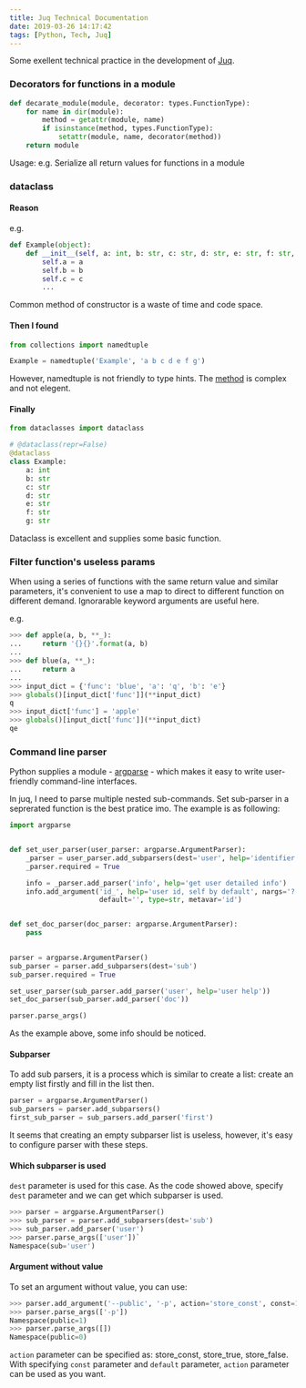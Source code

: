 ```yaml
---
title: Juq Technical Documentation
date: 2019-03-26 14:17:42
tags: [Python, Tech, Juq]
---
```


Some exellent technical practice in the development of [Juq](https://github.com/inhzus/juq).

### Decorators for functions in a module

```python
def decarate_module(module, decorator: types.FunctionType):
    for name in dir(module):
        method = getattr(module, name)
        if isinstance(method, types.FunctionType):
            setattr(module, name, decorator(method))
    return module
```

Usage: e.g. Serialize all return values for functions in a module

### dataclass

#### Reason

e.g.

```python
def Example(object):
    def __init__(self, a: int, b: str, c: str, d: str, e: str, f: str, g: str, ...):
        self.a = a
        self.b = b
        self.c = c
        ...
```

Common method of constructor is a waste of time and code space.

#### Then I found

```python
from collections import namedtuple

Example = namedtuple('Example', 'a b c d e f g')
```

However, namedtuple is not friendly to type hints. The [method](<https://stackoverflow.com/questions/34269772/type-hints-in-namedtuple/34269877>) is complex and not elegent.

#### Finally

```python
from dataclasses import dataclass

# @dataclass(repr=False)
@dataclass
class Example:
    a: int
    b: str
    c: str
    d: str
    e: str
    f: str
    g: str
```

Dataclass is excellent and supplies some basic function.

### Filter function's useless params

When using a series of functions with the same return value and similar parameters, it's convenient to use a map to direct to different function on different demand. Ignorarable keyword arguments are useful here.

e.g.

```python
>>> def apple(a, b, **_):
...     return '{}{}'.format(a, b)
...
>>> def blue(a, **_):
...     return a
...
>>> input_dict = {'func': 'blue', 'a': 'q', 'b': 'e'}
>>> globals()[input_dict['func']](**input_dict)
q
>>> input_dict['func'] = 'apple'
>>> globals()[input_dict['func']](**input_dict)
qe
```

### Command line parser

Python supplies a module - [argparse](https://docs.python.org/3/library/argparse.html) - which makes it easy to write user-friendly command-line interfaces.

In juq, I need to parse multiple nested sub-commands. Set sub-parser in a seprerated function is the best pratice imo. The example is as following:

```python
import argparse


def set_user_parser(user_parser: argparse.ArgumentParser):
    _parser = user_parser.add_subparsers(dest='user', help='identifier: login/id')
    _parser.required = True

    info = _parser.add_parser('info', help='get user detailed info')
    info.add_argument('id_', help='user id, self by default', nargs='?',
                      default='', type=str, metavar='id')


def set_doc_parser(doc_parser: argparse.ArgumentParser):
    pass
    

parser = argparse.ArgumentParser()
sub_parser = parser.add_subparsers(dest='sub')
sub_parser.required = True

set_user_parser(sub_parser.add_parser('user', help='user help'))
set_doc_parser(sub_parser.add_parser('doc'))

parser.parse_args()
```

As the example above, some info should be noticed.

#### Subparser

To add sub parsers, it is a process which is similar to create a list: create an empty list firstly and fill in the list then.

```python
parser = argparse.ArgumentParser()
sub_parsers = parser.add_subparsers()
first_sub_parser = sub_parsers.add_parser('first')
```

It seems that creating an empty subparser list is useless, however, it's easy to configure parser with these steps.

#### Which subparser is used

`dest` parameter is used for this case. As the code showed above, specify `dest` parameter and we can get which subparser is used.

```python
>>> parser = argparse.ArgumentParser()
>>> sub_parser = parser.add_subparsers(dest='sub')
>>> sub_parser.add_parser('user')
>>> parser.parse_args(['user'])`
Namespace(sub='user')
```

#### Argument without value

To set an argument without value, you can use:

```python
>>> parser.add_argument('--public', '-p', action='store_const', const=1, default=0)
>>> parser.parse_args(['-p'])
Namespace(public=1)
>>> parser.parse_args([])
Namespace(public=0)
```

`action` parameter can be specified as: store_const, store_true, store_false. With specifying `const` parameter and `default` parameter, `action` parameter can be used as you want.
